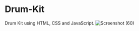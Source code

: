 # Drum-Kit
Drum Kit using HTML, CSS and JavaScript.
![Screenshot (60)](https://github.com/adarsh0987/Drum-Kit/assets/86641528/086b0d7a-f49e-4676-beeb-307637fbc147)
